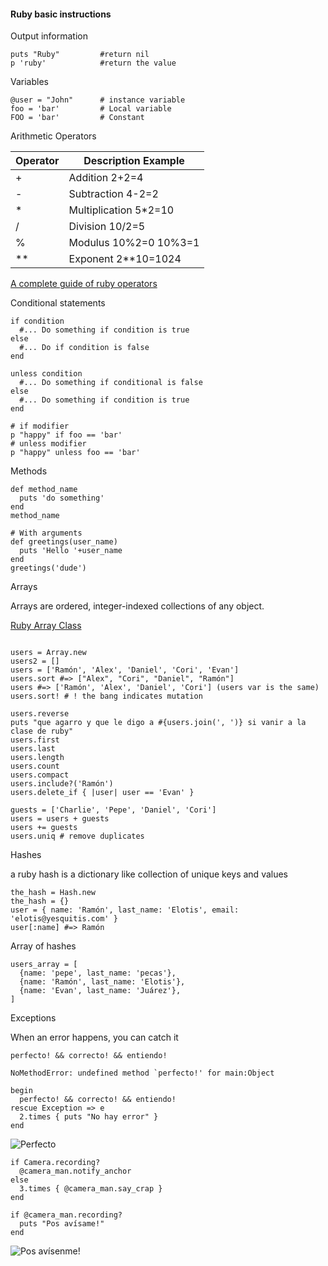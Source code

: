 #### Ruby basic instructions

Output information

```
puts "Ruby"         #return nil
p 'ruby'            #return the value
```

Variables
```
@user = "John"      # instance variable
foo = 'bar'         # Local variable
FOO = 'bar'         # Constant
```

Arithmetic Operators

| Operator | Description Example |
| -------- | ----------------- |
| +        | Addition 2+2=4 |
| -        | Subtraction 4-2=2 |
| *        | Multiplication 5*2=10 |
| /        | Division 10/2=5 |
| %        | Modulus 10%2=0 10%3=1 |
| **       | Exponent 2**10=1024 |

[A complete guide of ruby operators](http://www.tutorialspoint.com/ruby/ruby_operators.htm)

Conditional statements
```
if condition
  #... Do something if condition is true
else
  #... Do if condition is false
end

unless condition
  #... Do something if conditional is false
else
  #... Do something if condition is true
end

# if modifier
p "happy" if foo == 'bar'
# unless modifier
p "happy" unless foo == 'bar'
```


Methods
```
def method_name
  puts 'do something'
end
method_name

# With arguments
def greetings(user_name)
  puts 'Hello '+user_name
end
greetings('dude')

```

Arrays

Arrays are ordered, integer-indexed collections of any object.

[Ruby Array Class](http://ruby-doc.org/core-2.2.0/Array.html)

```

users = Array.new
users2 = []
users = ['Ramón', 'Alex', 'Daniel', 'Cori', 'Evan']
users.sort #=> ["Alex", "Cori", "Daniel", "Ramón"]
users #=> ['Ramón', 'Alex', 'Daniel', 'Cori'] (users var is the same)
users.sort! # ! the bang indicates mutation

users.reverse
puts "que agarro y que le digo a #{users.join(', ')} si vanir a la clase de ruby"
users.first
users.last
users.length
users.count
users.compact
users.include?('Ramón')
users.delete_if { |user| user == 'Evan' }

guests = ['Charlie', 'Pepe', 'Daniel', 'Cori']
users = users + guests
users += guests
users.uniq # remove duplicates

```

Hashes

a ruby hash is a dictionary like collection of unique keys and values

```
the_hash = Hash.new
the_hash = {}
user = { name: 'Ramón', last_name: 'Elotis', email: 'elotis@yesquitis.com' }
user[:name] #=> Ramón

```

Array of hashes
```
users_array = [
  {name: 'pepe', last_name: 'pecas'},
  {name: 'Ramón', last_name: 'Elotis'},
  {name: 'Evan', last_name: 'Juárez'},
]
```

Exceptions

When an error happens, you can catch it

```
perfecto! && correcto! && entiendo!

NoMethodError: undefined method `perfecto!' for main:Object

begin
  perfecto! && correcto! && entiendo!
rescue Exception => e
  2.times { puts "No hay error" }
end
```
![Perfecto](http://jcma.s3.amazonaws.com/PERFECTO.jpg)


```
if Camera.recording?
  @camera_man.notify_anchor
else
  3.times { @camera_man.say_crap }
end

if @camera_man.recording?
  puts "Pos avísame!"
end
```
![Pos avísenme!](http://jcma.s3.amazonaws.com/marco-martinez-soriano.jpg)
